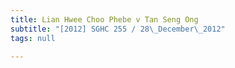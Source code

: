 ```yaml
---
title: Lian Hwee Choo Phebe v Tan Seng Ong
subtitle: "[2012] SGHC 255 / 28\_December\_2012"
tags: null

---
```



